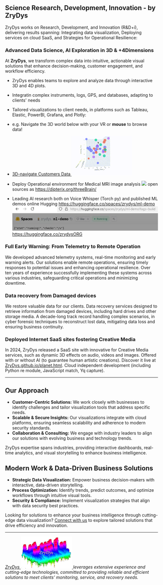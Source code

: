 Science Research, Development, Innovation - by ZryDys
-----------------------------------------------------

ZryDys works on Research, Development, and Innovation (R&D+i), delivering results spanning: Integrating data visualization, Deploying services on cloud SaaS, and Strategies for Operational Resilience:



### Advanced Data Science, AI Exploration in 3D & +4Dimensions

At **ZryDys**, we transform complex data into intuitive, actionable visual solutions that enhance decision-making, customer engagement, and workflow efficiency.

-   ZryDys enables teams to explore and analyze data through interactive 3D and 4D plots.
-   Integratin complex instruments, logs, GPS, and databases, adapting to clients\' needs
-   Tailored visualizations to client needs, in platforms such as Tableau, Elastic, PowerBI, Grafana, and Plotly:
-   e.g. Navigate the 3D world below with your VR or **mouse** to browse data!
     

- [3D-navigate Customers Data ![](anim/bi.gif)](vis-bi-plotly.html) 

- Deploy Operational environment for Medical MRI image analysis ![](https://github.com/dipterix/threeBrain/blob/master/adhoc/demo.gif?raw=true) open sources as https://dipterix.org/threeBrain/
- Leading AI research both on Voice Whisper (Torch py) and published ML demos online Hugging https://huggingface.co/spaces/zrydys/ml-demo ![](hugg.jpg) https://huggingface.co/zrydysORG 


### Full Early Warning: From Telemetry to Remote Operation

We developed advanced telemetry systems, real-time monitoring and early warning alerts. Our solutions enable remote operations, ensuring timely responses to potential issues and enhancing operational resilience. Over ten years of experience successfully implementing these systems across
various industries, safeguarding critical operations and minimizing downtime.

### Data recovery from Damaged devices

We restore valuable data for our clients. Data recovery services designed to retrieve information from damaged devices, including hard drives and other storage media. A decade-long track record handling
complex scenarios, in cyber forensic techniques to reconstruct lost data, mitigating data loss and ensuring business continuity.

### Deployed Internet SaaS sites fostering Creative Media

In 2024, ZryDys released a SaaS site with innovative for Creative Media services, such as dynamic 3D effects on audio, videos and images. Offered with or without AI (to guarantee human artistic creations).
Discover it live at [ZryDys.github.io/planet.html](//ZryDys.github.io/planet.html). Cloud independent development (including Python re module, JavaScript match, Yq capture).

---

## Our Approach

- **Customer-Centric Solutions:** We work closely with businesses to identify challenges and tailor visualization tools that address specific needs.
- **Scalable & Secure Insights:** Our visualizations integrate with cloud platforms, ensuring seamless scalability and adherence to modern security standards.
- **Collaboration & Consulting:** We engage with industry leaders to align our solutions with evolving business and technology trends.



ZryDys expertise spans industries, providing interactive dashboards, real-time analytics, and visual storytelling to enhance business intelligence.

## Modern Work & Data-Driven Business Solutions

- **Strategic Data Visualization:** Empower business decision-makers with interactive, data-driven storytelling.
- **Process Optimization:** Identify trends, predict outcomes, and optimize workflows through intuitive visual tools.
- **Security & Compliance:** Implement visualization strategies that align with data security best practices.

Looking for solutions to enhance your business intelligence through cutting-edge data visualization? [Connect with us](mailto:zrydys@gmail?subject=visual-connect)  to explore tailored solutions that drive efficiency and innovation.

------------------------------------------------------------------------

*[ZryDys ![](zrydysML.png) ](mailto:zrydys@gmail?subject=visual) leverages extensive experience and cutting-edge technologies, committed to providing reliable and efficient solutions to meet clients\' monitoring, service, and recovery needs.*

